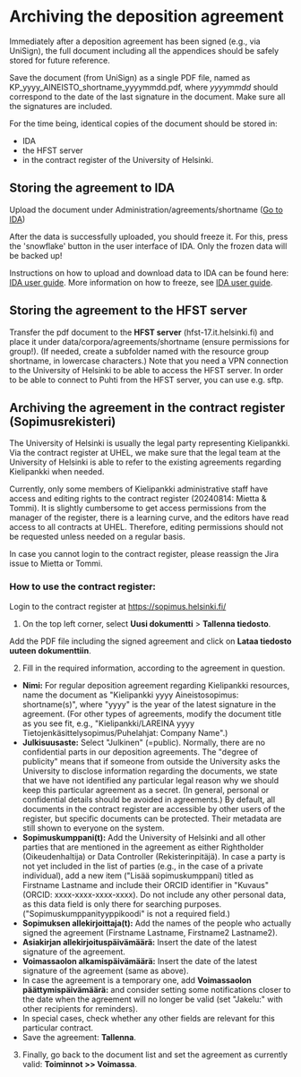 # Archiving the deposition agreement
Immediately after a deposition agreement has been signed (e.g., via UniSign), the full document including all the appendices should be safely stored for future reference.

Save the document (from UniSign) as a single PDF file, named as KP_yyyy_AINEISTO_shortname_yyyymmdd.pdf, where _yyyymmdd_ should correspond to the date of the last signature in the document.
Make sure all the signatures are included.

For the time being, identical copies of the document should be stored in: 
  - IDA
  - the HFST server
  - in the contract register of the University of Helsinki.

## Storing the agreement to IDA
Upload the document under Administration/agreements/shortname ([Go to IDA](https://ida.fairdata.fi/login))
  
After the data is successfully uploaded, you should freeze it. For this, press the 'snowflake' button in the user interface of IDA. Only the frozen data will be backed up!

Instructions on how to upload and download data to IDA can be found here: [IDA user guide](https://www.fairdata.fi/en/ida/user-guide/ "https://www.fairdata.fi/en/ida/user-guide/"). 
More information on how to freeze, see [IDA user guide](https://www.fairdata.fi/en/ida/user-guide/ "https://www.fairdata.fi/en/ida/user-guide/").

## Storing the agreement to the HFST server
Transfer the pdf document to the **HFST server** (hfst-17.it.helsinki.fi) and place it under data/corpora/agreements/shortname (ensure permissions for group!).
(If needed, create a subfolder named with the resource group shortname, in lowercase characters.)
Note that you need a VPN connection to the University of Helsinki to be able to access the HFST server. In order to be able to connect to Puhti from the HFST server, you can use e.g. sftp.


## Archiving the agreement in the contract register (Sopimusrekisteri)

The University of Helsinki is usually the legal party representing Kielipankki. Via the contract register at UHEL, we make sure that the legal team at the University of Helsinki is able to refer to the existing agreements regarding Kielipankki when needed.

Currently, only some members of Kielipankki administrative staff have access and editing rights to the contract register (20240814: Mietta & Tommi). It is slightly cumbersome to get access permissions from the manager of the register, there is a learning curve, and the editors have read access to all contracts at UHEL. Therefore, editing permissions should not be requested unless needed on a regular basis.

In case you cannot login to the contract register, please reassign the Jira issue to Mietta or Tommi.


### How to use the contract register:

Login to the contract register at https://sopimus.helsinki.fi/

1. On the top left corner, select **Uusi dokumentti** > **Tallenna tiedosto**.

Add the PDF file including the signed agreement and click on **Lataa tiedosto uuteen dokumenttiin**.

2. Fill in the required information, according to the agreement in question.

  - **Nimi:** For regular deposition agreement regarding Kielipankki resources, name the document as "Kielipankki yyyy Aineistosopimus: shortname(s)", where "yyyy" is the year of the latest signature in the agreement. (For other types of agreements, modify the document title as you see fit, e.g., "Kielipankki/LAREINA yyyy Tietojenkäsittelysopimus/Puhelahjat: Company Name".)
  - **Julkisuusaste:** Select "Julkinen" (=public). Normally, there are no confidential parts in our deposition agreements. The "degree of publicity" means that if someone from outside the University asks the University to disclose information regarding the documents, we state that we have not identified any particular legal reason why we should keep this particular agreement as a secret. (In general, personal or confidential details should be avoided in agreements.) By default, all documents in the contract register are accessible by other users of the register, but specific documents can be protected. Their metadata are still shown to everyone on the system.
   - **Sopimuskumppani(t):** Add the University of Helsinki and all other parties that are mentioned in the agreement as either Rightholder (Oikeudenhaltija) or Data Controller (Rekisterinpitäjä). In case a party is not yet included in the list of parties (e.g., in the case of a private individual), add a new item ("Lisää sopimuskumppani) titled as Firstname Lastname and include their ORCID identifier in "Kuvaus" (ORCID: xxxx-xxxx-xxxx-xxxx). Do not include any other personal data, as this data field is only there for searching purposes. ("Sopimuskumppanityyppikoodi" is not a required field.)
  - **Sopimuksen allekirjoittaja(t):** Add the names of the people who actually signed the agreement (Firstname Lastname, Firstname2 Lastname2).
  - **Asiakirjan allekirjoituspäivämäärä:** Insert the date of the latest signature of the agreement.
  - **Voimassaolon alkamispäivämäärä:** Insert the date of the latest signature of the agreement (same as above).
  - In case the agreement is a temporary one, add **Voimassaolon päättymispäivämäärä:** and consider setting some notifications closer to the date when the agreement will no longer be valid (set "Jakelu:" with other recipients for reminders).
  - In special cases, check whether any other fields are relevant for this particular contract.
  - Save the agreement: **Tallenna**.
  
3. Finally, go back to the document list and set the agreement as currently valid: **Toiminnot >> Voimassa**.